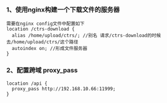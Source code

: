 ### 1、使用nginx构建一个下载文件的服务器
    需要在nginx config文件中配置如下
    location /ctrs-download {
      alias /home/upload/ctrs/; //别名 请求/ctrs-download的时候去/home/upload/ctrs/这个路径
      autoindex on; //形成文件服务器
    }

### 2、配置跨域 proxy_pass
    location /api {
      proxy_pass http://192.168.10.66:11999;
    }
